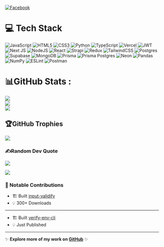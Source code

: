 
[![Facebook](https://img.shields.io/badge/Facebook-%231877F2.svg?logo=Facebook&logoColor=white)](https://facebook.com/A) 

# 💻 Tech Stack
![JavaScript](https://img.shields.io/badge/javascript-%23323330.svg?style=for-the-badge&logo=javascript&logoColor=%23F7DF1E) ![HTML5](https://img.shields.io/badge/html5-%23E34F26.svg?style=for-the-badge&logo=html5&logoColor=white) ![CSS3](https://img.shields.io/badge/css3-%231572B6.svg?style=for-the-badge&logo=css3&logoColor=white) ![Python](https://img.shields.io/badge/python-3670A0?style=for-the-badge&logo=python&logoColor=ffdd54) ![TypeScript](https://img.shields.io/badge/typescript-%23007ACC.svg?style=for-the-badge&logo=typescript&logoColor=white) ![Vercel](https://img.shields.io/badge/vercel-%23000000.svg?style=for-the-badge&logo=vercel&logoColor=white) ![JWT](https://img.shields.io/badge/JWT-black?style=for-the-badge&logo=JSON%20web%20tokens) ![Next JS](https://img.shields.io/badge/Next-black?style=for-the-badge&logo=next.js&logoColor=white) ![NodeJS](https://img.shields.io/badge/node.js-6DA55F?style=for-the-badge&logo=node.js&logoColor=white) ![React](https://img.shields.io/badge/react-%2320232a.svg?style=for-the-badge&logo=react&logoColor=%2361DAFB) ![Strapi](https://img.shields.io/badge/strapi-%232E7EEA.svg?style=for-the-badge&logo=strapi&logoColor=white) ![Redux](https://img.shields.io/badge/redux-%23593d88.svg?style=for-the-badge&logo=redux&logoColor=white) ![TailwindCSS](https://img.shields.io/badge/tailwindcss-%2338B2AC.svg?style=for-the-badge&logo=tailwind-css&logoColor=white) ![Postgres](https://img.shields.io/badge/postgres-%23316192.svg?style=for-the-badge&logo=postgresql&logoColor=white) ![Supabase](https://img.shields.io/badge/Supabase-3ECF8E?style=for-the-badge&logo=supabase&logoColor=white) ![MongoDB](https://img.shields.io/badge/MongoDB-%234ea94b.svg?style=for-the-badge&logo=mongodb&logoColor=white) ![Prisma](https://img.shields.io/badge/Prisma-1B222D?style=for-the-badge&logo=prisma&logoColor=white) ![Prisma Postgres](https://img.shields.io/badge/Prisma_Postgres-%23316192.svg?style=for-the-badge&logo=postgresql&logoColor=white) ![Neon](https://img.shields.io/badge/Neon-00D8FF?style=for-the-badge&logo=neon&logoColor=black) ![Pandas](https://img.shields.io/badge/pandas-%23150458.svg?style=for-the-badge&logo=pandas&logoColor=white) ![NumPy](https://img.shields.io/badge/numpy-%23013243.svg?style=for-the-badge&logo=numpy&logoColor=white) ![ESLint](https://img.shields.io/badge/ESLint-4B3263?style=for-the-badge&logo=eslint&logoColor=white) ![Postman](https://img.shields.io/badge/Postman-FF6C37?style=for-the-badge&logo=postman&logoColor=white)

# 📊GitHub Stats :
![](https://github-readme-stats.vercel.app/api?username=AliAbdullah0&theme=blue-green&hide_border=false&include_all_commits=false&count_private=true)<br/>
![](https://github-readme-streak-stats.herokuapp.com/?user=AliAbdullah0&theme=blue-green&hide_border=false)<br/>
![](https://github-readme-stats.vercel.app/api/top-langs/?username=AliAbdullah0&theme=blue-green&hide_border=false&include_all_commits=false&count_private=true&layout=compact)

## 🏆GitHub Trophies
![](https://github-trophies.vercel.app/?username=AliAbdullah0&theme=darkhub&no-frame=true&no-bg=true&margin-w=4)

### ✍️Random Dev Quote
![](https://quotes-github-readme.vercel.app/api?type=horizontal&theme=merko)


[![](https://visitcount.itsvg.in/api?id=AliAbdullah0&icon=0&color=0)](https://visitcount.itsvg.in)



### 📌 Notable Contributions  
- 🏗 Built [input-validify](https://www.npmjs.com/package/input-validify)
- 💡 300+ Downloads 
---
- 🏗 Built [verify-env-cli](https://www.npmjs.com/package/verify-env-cli)
- 💡 Just Published
---

✨ **Explore more of my work on [GitHub](https://github.com/AliAbdullah0)** ✨
